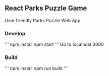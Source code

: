 ## React Parks Puzzle Game

User friendly Parks Puzzle Web App 

### Develop
'''
npm install
npm start
'''
Go to localhost:3000

### Build
'''
npm install
npm run build
'''
